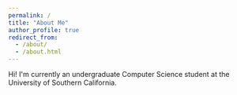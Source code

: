 ```yaml
---
permalink: /
title: "About Me"
author_profile: true
redirect_from: 
  - /about/
  - /about.html
---
```


Hi! I'm currently an undergraduate Computer Science student at the University of Southern California.
